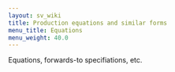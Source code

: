 ```yaml
---
layout: sv_wiki
title: Production equations and similar forms
menu_title: Equations
menu_weight: 40.0
---
```


Equations, forwards-to specifiations, etc.
